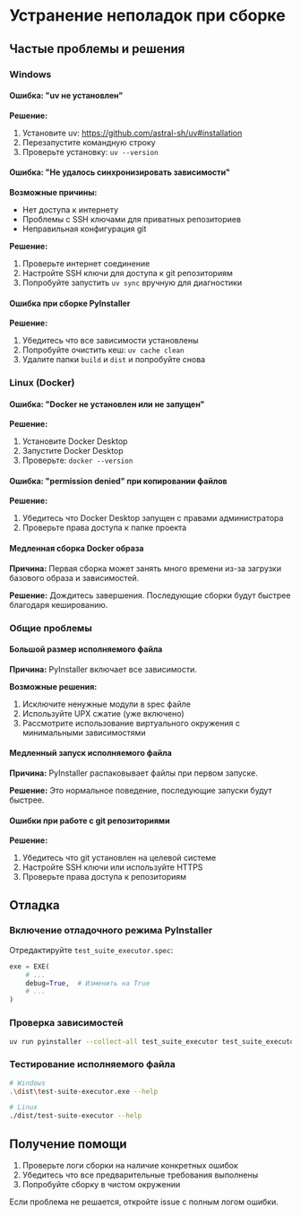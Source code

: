 # Устранение неполадок при сборке

## Частые проблемы и решения

### Windows

#### Ошибка: "uv не установлен"
**Решение:**
1. Установите uv: https://github.com/astral-sh/uv#installation
2. Перезапустите командную строку
3. Проверьте установку: `uv --version`

#### Ошибка: "Не удалось синхронизировать зависимости"
**Возможные причины:**
- Нет доступа к интернету
- Проблемы с SSH ключами для приватных репозиториев
- Неправильная конфигурация git

**Решение:**
1. Проверьте интернет соединение
2. Настройте SSH ключи для доступа к git репозиториям
3. Попробуйте запустить `uv sync` вручную для диагностики

#### Ошибка при сборке PyInstaller
**Решение:**
1. Убедитесь что все зависимости установлены
2. Попробуйте очистить кеш: `uv cache clean`
3. Удалите папки `build` и `dist` и попробуйте снова

### Linux (Docker)

#### Ошибка: "Docker не установлен или не запущен"
**Решение:**
1. Установите Docker Desktop
2. Запустите Docker Desktop
3. Проверьте: `docker --version`

#### Ошибка: "permission denied" при копировании файлов
**Решение:**
1. Убедитесь что Docker Desktop запущен с правами администратора
2. Проверьте права доступа к папке проекта

#### Медленная сборка Docker образа
**Причина:** Первая сборка может занять много времени из-за загрузки базового образа и зависимостей.

**Решение:** Дождитесь завершения. Последующие сборки будут быстрее благодаря кешированию.

### Общие проблемы

#### Большой размер исполняемого файла
**Причина:** PyInstaller включает все зависимости.

**Возможные решения:**
1. Исключите ненужные модули в spec файле
2. Используйте UPX сжатие (уже включено)
3. Рассмотрите использование виртуального окружения с минимальными зависимостями

#### Медленный запуск исполняемого файла
**Причина:** PyInstaller распаковывает файлы при первом запуске.

**Решение:** Это нормальное поведение, последующие запуски будут быстрее.

#### Ошибки при работе с git репозиториями
**Решение:**
1. Убедитесь что git установлен на целевой системе
2. Настройте SSH ключи или используйте HTTPS
3. Проверьте права доступа к репозиториям

## Отладка

### Включение отладочного режима PyInstaller

Отредактируйте `test_suite_executor.spec`:
```python
exe = EXE(
    # ...
    debug=True,  # Изменить на True
    # ...
)
```

### Проверка зависимостей

```bash
uv run pyinstaller --collect-all test_suite_executor test_suite_executor.spec
```

### Тестирование исполняемого файла

```bash
# Windows
.\dist\test-suite-executor.exe --help

# Linux  
./dist/test-suite-executor --help
```

## Получение помощи

1. Проверьте логи сборки на наличие конкретных ошибок
2. Убедитесь что все предварительные требования выполнены
3. Попробуйте сборку в чистом окружении

Если проблема не решается, откройте issue с полным логом ошибки.